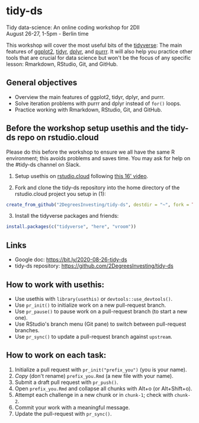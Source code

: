 # tidy-ds

Tidy data-science: An online coding workshop for 2DII  
August 26-27, 1-5pm - Berlin time  

This workshop will cover the most useful bits of the [tidyverse](https://www.tidyverse.org/): The main features of [ggplot2](https://ggplot2.tidyverse.org/), [tidyr](https://tidyr.tidyverse.org/), [dplyr](https://dplyr.tidyverse.org/), and [purrr](https://purrr.tidyverse.org/). It will also help you practice other tools that are crucial for data science but won't be the focus of any specific lesson: Rmarkdown, RStudio, Git, and GitHub.

## General objectives

* Overview the main features of ggplot2, tidyr, dplyr, and purrr.
* Solve iteration problems with purrr and dplyr instead of `for()` loops.
* Practice working with Rmarkdown, RStudio, Git, and GitHub.

## Before the workshop setup usethis and the tidy-ds repo on rstudio.cloud

Please do this before the workshop to ensure we all have the same R environment; this avoids problems and saves time. You may ask for help on the #tidy-ds channel on Slack.

1. Setup usethis on [rstudio.cloud](https://login.rstudio.cloud/) following [this 16' video](https://youtu.be/A_Q6nmUhcGA).

2. Fork and clone the tidy-ds repository into the home directory of the rstudio.cloud project you setup in (1):

```r
create_from_github("2DegreesInvesting/tidy-ds", destdir = "~", fork = TRUE)
```

3. Install the tidyverse packages and friends:

```r
install.packages(c("tidyverse", "here", "vroom"))
```

## Links

* Google doc: https://bit.ly/2020-08-26-tidy-ds
* tidy-ds repository: https://github.com/2DegreesInvesting/tidy-ds

## How to work with usethis:

* Use usethis with `library(usethis)` or `devtools::use_devtools()`.
* Use `pr_init()` to initialize work on a new pull-request branch.
* Use `pr_pause()` to pause work on a pull-request branch (to start a new one).
* Use RStudio's branch menu (Git pane) to switch between pull-request branches.
* Use `pr_sync()` to update a pull-request branch against `upstream`.

## How to work on each task:

1. Initialize a pull request with `pr_init("prefix_you")` (you is your name).
1. _Copy_ (don't rename) `prefix_you.Rmd` (a new file with your name).
1. Submit a draft pull request with `pr_push()`.
1. Open `prefix_you.Rmd` and collapse all chunks with Alt+o (or Alt+Shift+o).
1. Attempt each challenge in a new chunk or in `chunk-1`; check with `chunk-2`.
1. Commit your work with a meaningful message.
1. Update the pull-request with `pr_sync()`.
